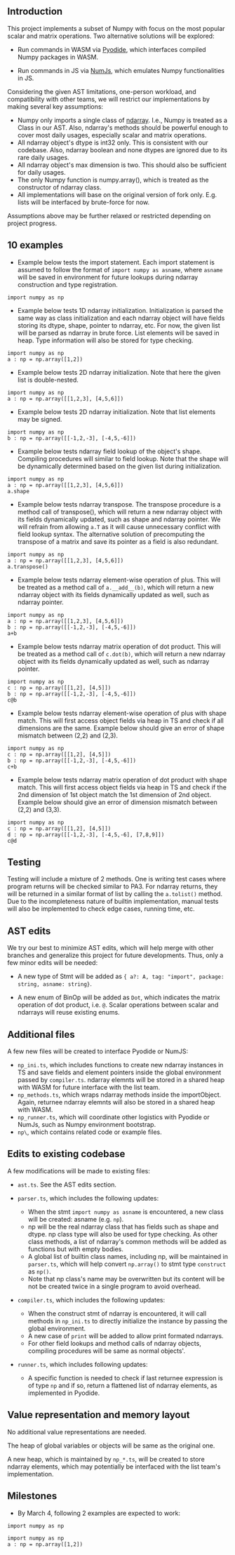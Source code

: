 ## Introduction

This project implements a subset of Numpy with focus on the most popular scalar and matrix operations. Two alternative solutions will be explored:

- Run commands in WASM via [Pyodide](https://github.com/iodide-project/pyodide), which interfaces compiled Numpy packages in WASM.

- Run commands in JS via [NumJs](https://github.com/nicolaspanel/numjs), which emulates Numpy functionalities in JS.

Considering the given AST limitations, one-person workload, and compatibility with other teams, we will restrict our implementations by making several key assumptions:

- Numpy only imports a single class of [ndarray](https://numpy.org/doc/stable/reference/arrays.ndarray.html). I.e., Numpy is treated as a Class in our AST. Also, ndarray's methods should be powerful enough to cover most daily usages, especially scalar and matrix operations.
- All ndarray object's dtype is int32 only. This is consistent with our codebase. Also, ndarray boolean and none dtypes are ignored due to its rare daily usages.
- All ndarray object's max dimension is two. This should also be sufficient for daily usages.
- The only Numpy function is numpy.array(), which is treated as the constructor of ndarray class.
- All implementations will base on the original version of fork only. E.g. lists will be interfaced by brute-force for now.

Assumptions above may be further relaxed or restricted depending on project progress.

## 10 examples

- Example below tests the import statement. Each import statement is assumed to follow the format of `import numpy as asname`, where `asname` will be saved in environment for future lookups during ndarray construction and type registration.

```
import numpy as np
```

- Example below tests 1D ndarray initialization. Initialization is parsed the same way as class initialization and each ndarray object will have fields storing its dtype, shape, pointer to ndarray, etc. For now, the given list will be parsed as ndarray in brute force. List elements will be saved in heap. Type information will also be stored for type checking.

```
import numpy as np
a : np = np.array([1,2])
``` 

- Example below tests 2D ndarray initialization. Note that here the given list is double-nested.

```
import numpy as np
a : np = np.array([[1,2,3], [4,5,6]])
``` 

- Example below tests 2D ndarray initialization. Note that list elements may be signed.

```
import numpy as np
b : np = np.array([[-1,2,-3], [-4,5,-6]])
``` 

- Example below tests ndarray field lookup of the object's shape. Compiling procedures will similar to field lookup. Note that the shape will be dynamically determined based on the given list during initialization.

```
import numpy as np
a : np = np.array([[1,2,3], [4,5,6]]) 
a.shape 
``` 

- Example below tests ndarray transpose. The transpose procedure is a method call of transpose(), which will return a new ndarray object with its fields dynamically updated, such as shape and ndarray pointer. We will refrain from allowing `a.T` as it will cause unnecessary conflict with field lookup syntax. The alternative solution of precomputing the transpose of a matrix and save its pointer as a field is also redundant.

```
import numpy as np
a : np = np.array([[1,2,3], [4,5,6]]) 
a.transpose()
``` 

- Example below tests ndarray element-wise operation of plus. This will be treated as a method call of `a.__add__(b)`, which will return a new ndarray object with its fields dynamically updated as well, such as ndarray pointer. 

```
import numpy as np
a : np = np.array([[1,2,3], [4,5,6]]) 
b : np = np.array([[-1,2,-3], [-4,5,-6]]) 
a+b
``` 

- Example below tests ndarray matrix operation of dot product. This will be treated as a method call of `c.dot(b)`, which will return a new ndarray object with its fields dynamically updated as well, such as ndarray pointer. 

```
import numpy as np
c : np = np.array([[1,2], [4,5]]) 
b : np = np.array([[-1,2,-3], [-4,5,-6]]) 
c@b
``` 

- Example below tests ndarray element-wise operation of plus with shape match. This will first access object fields via heap in TS and check if all dimensions are the same. Example below should give an error of shape mismatch between (2,2) and (2,3).

```
import numpy as np
c : np = np.array([[1,2], [4,5]]) 
b : np = np.array([[-1,2,-3], [-4,5,-6]])
c+b
``` 

- Example below tests ndarray matrix operation of dot product with shape match. This will first access object fields via heap in TS and check if the 2nd dimension of 1st object match the 1st dimension of 2nd object. Example below should give an error of dimension mismatch between (2,2) and (3,3).

```
import numpy as np
c : np = np.array([[1,2], [4,5]]) 
d : np = np.array([[-1,2,-3], [-4,5,-6], [7,8,9]])
c@d
``` 

## Testing

Testing will include a mixture of 2 methods. One is writing test cases where program returns will be checked similar to PA3. For ndarray returns, they will be returned in a similar format of list by calling the `a.tolist()` method. Due to the incompleteness nature of builtin implementation, manual tests will also be implemented to check edge cases, running time, etc.

## AST edits

We try our best to minimize AST edits, which will help merge with other branches and generalize this project for future developments. Thus, only a few minor edits will be needed:

- A new type of Stmt will be added as `{ a?: A, tag: "import", package: string, asname: string}`. 

- A new enum of BinOp will be added as `Dot`, which indicates the matrix operation of dot product, i.e. `@`. Scalar operations between scalar and ndarrays will reuse existing enums. 

## Additional files

A few new files will be created to interface Pyodide or NumJS:

- `np_ini.ts`, which includes functions to create new ndarray instances in TS and save fields and element pointers inside the global environment passed by `compiler.ts`. ndarray elemnts will be stored in a shared heap with WASM for future interface with the list team.
- `np_methods.ts`, which wraps ndarray methods inside the importObject. Again, returnee ndarray elemnts will also be stored in a shared heap with WASM.
- `np_runner.ts`, which will coordinate other logistics with Pyodide or NumJs, such as Numpy environment bootstrap.
- `np\`, which contains related code or example files.  

## Edits to existing codebase

A few modifications will be made to existing files:

- `ast.ts`. See the AST edits section.
- `parser.ts`, which includes the following updates:

	- When the stmt `import numpy as asname` is encountered, a new class will be created: asname (e.g. `np`). 
	- np will be the real ndarray class that has fields such as shape and dtype. np class type will also be used for type checking. As other class methods, a list of ndarray's common methods will be added as functions but with empty bodies. 
	- A global list of builtin class names, including np, will be maintained in `parser.ts`, which will help convert `np.array()` to stmt type `construct` as `np()`.
	- Note that np class's name may be overwritten but its content will be not be created twice in a single program to avoid overhead.

- `compiler.ts`, which includes the following updates:

	- When the construct stmt of ndarray is encountered, it will call methods in `np_ini.ts` to directly initialize the instance by passing the global environment.
	- A new case of `print` will be added to allow print formated ndarrays. 
	- For other field lookups and method calls of ndarray objects, compiling procedures will be same as normal objects'.

- `runner.ts`, which includes following updates:

	- A specific function is needed to check if last returnee expression is of type `np` and if so, return a flattened list of ndarray elements, as implemented in Pyodide.

## Value representation and memory layout

No additional value representations are needed.

The heap of global variables or objects will be same as the original one.

A new heap, which is maintained by `np_*.ts`, will be created to store ndarray elements, which may potentially be interfaced with the list team's implementation.

## Milestones

- By March 4, following 2 examples are expected to work:

```
import numpy as np
```

```
import numpy as np
a : np = np.array([1,2])
```  